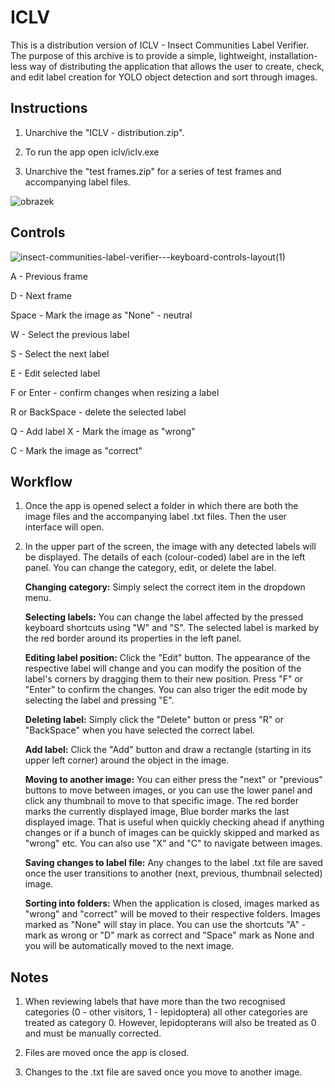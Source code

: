 # ICLV

This is a distribution version of ICLV - Insect Communities Label Verifier. The purpose of this archive is to provide a simple, lightweight, installation-less way of distributing the application that allows the user to create, check, and edit label creation for YOLO object detection and sort through images.

## Instructions

1) Unarchive the "ICLV - distribution.zip".

2) To run the app open iclv/iclv.exe

3) Unarchive the "test frames.zip" for a series of test frames and accompanying label files.

![obrazek](https://github.com/ChlupacTheBosmer/ICLV_distribution/assets/29023670/ae49087e-5bb2-4744-8a6a-73db25f56d57)

## Controls

![insect-communities-label-verifier---keyboard-controls-layout(1)](https://github.com/ChlupacTheBosmer/ICLV_distribution/assets/29023670/69139a29-0740-4bd1-b4e2-deb827879728)




A - Previous frame

D - Next frame






Space - Mark the image as "None" - neutral



W - Select the previous label

S - Select the next label

E - Edit selected label

F or Enter - confirm changes when resizing a label

R or BackSpace - delete the selected label

Q - Add label
X - Mark the image as "wrong"

C - Mark the image as "correct"



## Workflow

1) Once the app is opened select a folder in which there are both the image files and the accompanying label .txt files. Then the user interface will open. 

2) In the upper part of the screen, the image with any detected labels will be displayed. The details of each (colour-coded) label are in the left panel. You can change the category, edit, or delete the label.

      **Changing category:** Simply select the correct item in the dropdown menu.

      **Selecting labels:** You can change the label affected by the pressed keyboard shortcuts using "W" and "S". The selected label is marked by the red border around its properties in the left panel.
      
      **Editing label position:** Click the "Edit" button. The appearance of the respective label will change and you can modify the position of the label's corners by dragging them to their new position. Press "F" or "Enter" to confirm the changes. You can also triger the edit mode by selecting the label and pressing "E".
      
      **Deleting label:** Simply click the "Delete" button or press "R" or "BackSpace" when you have selected the correct label.
      
      **Add label:** Click the "Add" button and draw a rectangle (starting in its upper left corner) around the object in the image.
      
      **Moving to another image:** You can either press the "next" or "previous" buttons to move between images, or you can use the lower panel and click any thumbnail to move to that specific image. The red border marks the currently displayed image, Blue border marks the last displayed image. That is useful when quickly checking ahead if anything changes or if a bunch of images can be quickly skipped and marked as "wrong" etc. You can also use "X" and "C" to navigate between images.
      
      **Saving changes to label file:** Any changes to the label .txt file are saved once the user transitions to another (next, previous, thumbnail selected) image.
      
      **Sorting into folders:** When the application is closed, images marked as "wrong" and "correct" will be moved to their respective folders. Images marked as "None" will stay in place. You can use the shortcuts "A" - mark as wrong or "D" mark as correct and "Space" mark as None and you will be automatically moved to the next image.

## Notes

1) When reviewing labels that have more than the two recognised categories (0 - other visitors, 1 - lepidoptera) all other categories are treated as category 0. However, lepidopterans will also be treated as 0 and must be manually corrected.

2) Files are moved once the app is closed.

3) Changes to the .txt file are saved once you move to another image.
